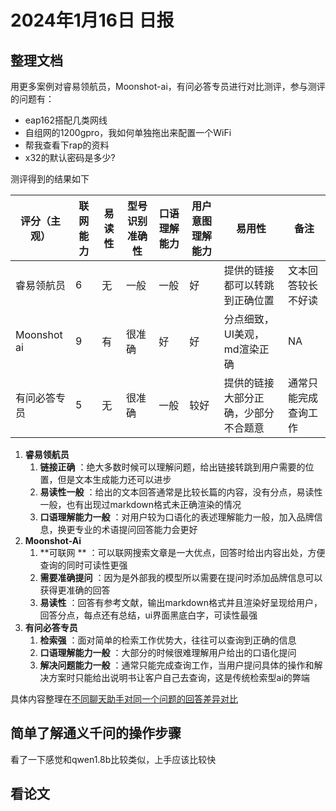 # 2024年1月16日 日报

## 整理文档

用更多案例对睿易领航员，Moonshot-ai，有问必答专员进行对比测评，参与测评的问题有：

* eap162搭配几类网线
* 自组网的1200gpro，我如何单独拖出来配置一个WiFi
* 帮我查看下rap的资料
* x32的默认密码是多少?

测评得到的结果如下

| 评分（主观） | 联网能力 | 易读性 | 型号识别准确性 | 口语理解能力 | 用户意图理解能力 | 易用性                               | 备注                 |
| ------------ | -------- | ------ | -------------- | ------------ | ---------------- | ------------------------------------ | -------------------- |
| 睿易领航员   | 6        | 无     | 一般           | 一般         | 好               | 提供的链接都可以转跳到正确位置       | 文本回答较长不好读   |
| Moonshot ai  | 9        | 有     | 很准确         | 好           | 好               | 分点细致，UI美观，md渲染正确         | NA                   |
| 有问必答专员 | 5        | 无     | 很准确         | 一般         | 较好             | 提供的链接大部分正确，少部分不合题意 | 通常只能完成查询工作 |

1. **睿易领航员**
   1. **链接正确** ：绝大多数时候可以理解问题，给出链接转跳到用户需要的位置，但是文本生成能力还可以进步
   2. **易读性一般** ：给出的文本回答通常是比较长篇的内容，没有分点，易读性一般，也有出现过markdown格式未正确渲染的情况
   3. **口语理解能力一般** ：对用户较为口语化的表述理解能力一般，加入品牌信息，换更专业的术语提问回答能力会更好
2. **Moonshot-Ai**
   1. **可联网 ** ：可以联网搜索文章是一大优点，回答时给出内容出处，方便查询的同时可读性更强
   2. **需要准确提问** ：因为是外部我的模型所以需要在提问时添加品牌信息可以获得更准确的回答
   3. **易读性** ：回答有参考文献，输出markdown格式并且渲染好呈现给用户，回答分点，每点还有总结，ui界面黑底白字，可读性最强
3. **有问必答专员**
   1. **检索强** ：面对简单的检索工作优势大，往往可以查询到正确的信息
   2. **口语理解能力一般** ：大部分的时候很难理解用户给出的口语化提问
   3. **解决问题能力一般** ：通常只能完成查询工作，当用户提问具体的操作和解决方案时只能给出说明书让客户自己去查询，这是传统检索型ai的弊端

具体内容整理在[不同聊天助手对同一个问题的回答差异对比](https://hi3kn6z5124.feishu.cn/wiki/PLLIwivGtiVmyEk4BNIcMnYrnSs?from=from_copylink)

## 简单了解通义千问的操作步骤

看了一下感觉和qwen1.8b比较类似，上手应该比较快

## 看论文
